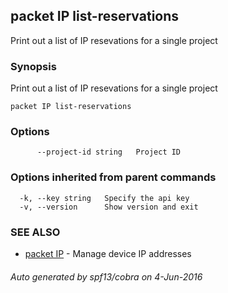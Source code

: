 ## packet IP list-reservations

Print out a list of IP resevations for a single project

### Synopsis


Print out a list of IP resevations for a single project

```
packet IP list-reservations
```

### Options

```
      --project-id string   Project ID
```

### Options inherited from parent commands

```
  -k, --key string   Specify the api key
  -v, --version      Show version and exit
```

### SEE ALSO
* [packet IP](packet_IP.md)	 - Manage device IP addresses

###### Auto generated by spf13/cobra on 4-Jun-2016
